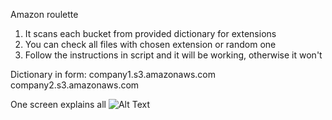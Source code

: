 Amazon roulette

1. It scans each bucket from provided dictionary for extensions
2. You can check all files with chosen extension or random one
3. Follow the instructions in script and it will be working, otherwise it won't

Dictionary in form:
company1.s3.amazonaws.com<br>
company2.s3.amazonaws.com

One screen explains all
![Alt Text](https://i.imgur.com/NDSFZTa.png)
